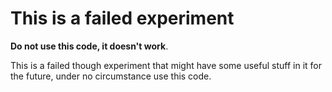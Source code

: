 # This is a failed experiment

**Do not use this code, it doesn't work**.

This is a failed though experiment that might have some useful stuff in it for
the future, under no circumstance use this code.
